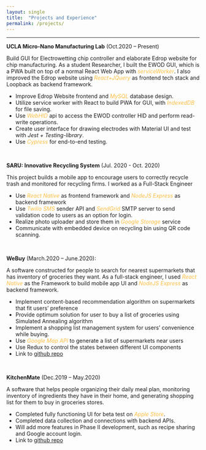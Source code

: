 ```yaml
---
layout: single
title:  "Projects and Experience"
permalink: /projects/
---
```


---
**UCLA Micro-Nano Manufacturing Lab** (Oct.2020 – Present)

Build GUI for Electrowetting chip controller and elaborate Edrop website for chip manufacturing. As a  student Researcher, I built the EWOD GUI, which is a PWA built on top of a normal React Web App with <span style="color:#ffbd42">*serviceWorker*</span>. I also improved the Edrop website using <span style="color:#ffbd42">*React+JQuery*</span> as frontend tech stack and Loopback as backend framework.

- Improve Edrop Website frontend and <span style="color:#ffbd42">*MySQL*</span> database design.
- Utilize service worker with React to build PWA for GUI, with <span style="color:#ffbd42">*IndexedDB*</span> for file saving.
- Use <span style="color:#ffbd42">*WebHID*</span> api to access the EWOD controller HID and perform read-write operations.
- Create user interface for drawing electrodes with Material UI and test with *Jest + Testing-library*.
- Use <span style="color:#ffbd42">*Cypress*</span> for end-to-end testing.

<br />

**SARU: Innovative Recycling System** (Jul. 2020 - Oct. 2020)

This project builds a mobile app to encourage users to correctly recycle trash and monitored for recycling firms. I worked as a Full-Stack Engineer

- Use <span style="color:#ffbd42">*React Native*</span> as frontend framework and <span style="color:#ffbd42">*NodeJS Express*</span> as backend framework
- Use <span style="color:#ffbd42">*Twilio SMS*</span> sender API and <span style="color:#ffbd42">*SendGrid* </span>SMTP server to send validation code to users as an option for login.
- Realize photo uploader and store them in <span style="color:#ffbd42">*Google Storage*</span> service
- Communicate with embedded device on recycling bin using QR code scanning.


<br />

**WeBuy** (March.2020 – June.2020):

A software constructed for people to search for nearest supermarkets that has inventory of groceries they want. As a full-stack engineer, I used <span style="color:#ffbd42">*React Native*</span> as the Framework to build mobile app UI and <span style="color:#ffbd42">*NodeJS Express*</span> as backend framework.

- Implement content-based recommendation algorithm on supermarkets that fit users’ preference
- Provide optimum solution for user to buy a list of groceries using Simulated Annealing algorithm
- Implement a shopping list management system for users’ convenience while buying.
- Use <span style="color:#ffbd42">*Google Map API*</span> to generate a list of supermarkets near users
- Use Redux to control the states between different UI components
- Link to [github repo](https://github.com/WeBuyers)

<br/>

**KitchenMate**	(Dec.2019 – May.2020)

A software that helps people organizing their daily meal plan, monitoring inventory of ingredients they have in their home, and generating shopping list for them to buy in groceries stores.

- Completed fully functioning UI for beta test on <span style="color:#ffbd42">*Apple Store*</span>.
- Completed data collection and connections with backend APIs.
- Will add more features in Phase II development, such as recipe sharing and Google account login.
- Link to [github repo](https://github.com/MyKitchenManager/my_kitchen_manager_web)
